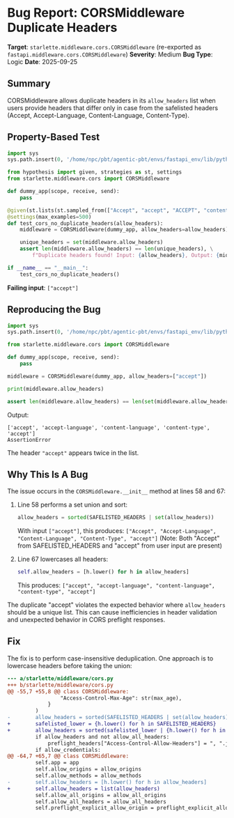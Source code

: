 # Bug Report: CORSMiddleware Duplicate Headers

**Target**: `starlette.middleware.cors.CORSMiddleware` (re-exported as `fastapi.middleware.cors.CORSMiddleware`)
**Severity**: Medium
**Bug Type**: Logic
**Date**: 2025-09-25

## Summary

CORSMiddleware allows duplicate headers in its `allow_headers` list when users provide headers that differ only in case from the safelisted headers (Accept, Accept-Language, Content-Language, Content-Type).

## Property-Based Test

```python
import sys
sys.path.insert(0, '/home/npc/pbt/agentic-pbt/envs/fastapi_env/lib/python3.13/site-packages')

from hypothesis import given, strategies as st, settings
from starlette.middleware.cors import CORSMiddleware

def dummy_app(scope, receive, send):
    pass

@given(st.lists(st.sampled_from(["Accept", "accept", "ACCEPT", "content-type", "Content-Type", "X-Custom-Header", "x-custom-header"]), max_size=10))
@settings(max_examples=500)
def test_cors_no_duplicate_headers(allow_headers):
    middleware = CORSMiddleware(dummy_app, allow_headers=allow_headers)

    unique_headers = set(middleware.allow_headers)
    assert len(middleware.allow_headers) == len(unique_headers), \
        f"Duplicate headers found! Input: {allow_headers}, Output: {middleware.allow_headers}"

if __name__ == "__main__":
    test_cors_no_duplicate_headers()
```

**Failing input**: `["accept"]`

## Reproducing the Bug

```python
import sys
sys.path.insert(0, '/home/npc/pbt/agentic-pbt/envs/fastapi_env/lib/python3.13/site-packages')

from starlette.middleware.cors import CORSMiddleware

def dummy_app(scope, receive, send):
    pass

middleware = CORSMiddleware(dummy_app, allow_headers=["accept"])

print(middleware.allow_headers)

assert len(middleware.allow_headers) == len(set(middleware.allow_headers))
```

Output:
```
['accept', 'accept-language', 'content-language', 'content-type', 'accept']
AssertionError
```

The header `"accept"` appears twice in the list.

## Why This Is A Bug

The issue occurs in the `CORSMiddleware.__init__` method at lines 58 and 67:

1. Line 58 performs a set union and sort:
   ```python
   allow_headers = sorted(SAFELISTED_HEADERS | set(allow_headers))
   ```
   With input `["accept"]`, this produces: `["Accept", "Accept-Language", "Content-Language", "Content-Type", "accept"]`
   (Note: Both "Accept" from SAFELISTED_HEADERS and "accept" from user input are present)

2. Line 67 lowercases all headers:
   ```python
   self.allow_headers = [h.lower() for h in allow_headers]
   ```
   This produces: `["accept", "accept-language", "content-language", "content-type", "accept"]`

The duplicate "accept" violates the expected behavior where `allow_headers` should be a unique list. This can cause inefficiencies in header validation and unexpected behavior in CORS preflight responses.

## Fix

The fix is to perform case-insensitive deduplication. One approach is to lowercase headers before taking the union:

```diff
--- a/starlette/middleware/cors.py
+++ b/starlette/middleware/cors.py
@@ -55,7 +55,8 @@ class CORSMiddleware:
                 "Access-Control-Max-Age": str(max_age),
             }
         )
-        allow_headers = sorted(SAFELISTED_HEADERS | set(allow_headers))
+        safelisted_lower = {h.lower() for h in SAFELISTED_HEADERS}
+        allow_headers = sorted(safelisted_lower | {h.lower() for h in allow_headers})
         if allow_headers and not allow_all_headers:
             preflight_headers["Access-Control-Allow-Headers"] = ", ".join(allow_headers)
         if allow_credentials:
@@ -64,7 +65,7 @@ class CORSMiddleware:
         self.app = app
         self.allow_origins = allow_origins
         self.allow_methods = allow_methods
-        self.allow_headers = [h.lower() for h in allow_headers]
+        self.allow_headers = list(allow_headers)
         self.allow_all_origins = allow_all_origins
         self.allow_all_headers = allow_all_headers
         self.preflight_explicit_allow_origin = preflight_explicit_allow_origin
```